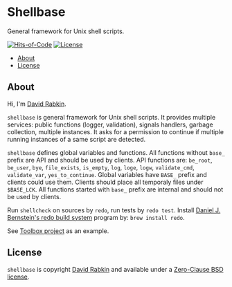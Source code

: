 # Shellbase
General framework for Unix shell scripts.

[![Hits-of-Code](https://hitsofcode.com/github/rdavid/shellbase?branch=master)](https://hitsofcode.com/view/github/rdavid/shellbase?branch=master)
[![License](https://img.shields.io/badge/license-0BSD-green)](https://github.com/rdavid/shellbase/blob/master/LICENSE)

* [About](#about)
* [License](#license)

## About
Hi, I'm [David Rabkin](http://cv.rabkin.co.il).

`shellbase` is general framework for Unix shell scripts. It provides multiple
services: public functions (logger, validation), signals handlers, garbage
collection, multiple instances. It asks for a permission to continue if multiple
running instances of a same script are detected.

`shellbase` defines global variables and functions. All functions without
`base_` prefix are API and should be used by clients. API functions are:
`be_root`, `be_user`, `bye`, `file_exists`, `is_empty`, `log`, `loge`, `logw`,
`validate_cmd`, `validate_var`, `yes_to_continue`. Global variables have
`BASE_` prefix and clients could use them. Clients should place all temporaly
files under `$BASE_LCK`. All functions started with `base_` prefix are internal
and should not be used by clients.

Run `shellcheck` on sources by `redo`, run tests by `redo test`. Install
[Daniel J. Bernstein's redo build system](http://cr.yp.to/redo.html) program by:
`brew install redo`.

See [Toolbox project](https://github.com/rdavid/toolbox) as an example.

## License
`shellbase` is copyright [David Rabkin](http://cv.rabkin.co.il) and available
under a [Zero-Clause BSD license](https://github.com/rdavid/shellbase/blob/master/LICENSE).
